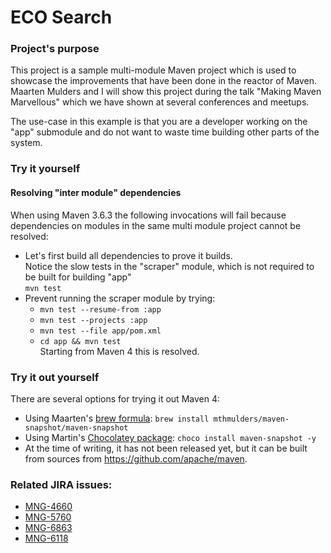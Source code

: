 # ECO Search

### Project's purpose
This project is a sample multi-module Maven project which is used to showcase the improvements that have been done in the reactor of Maven.  
Maarten Mulders and I will show this project during the talk "Making Maven Marvellous" which we have shown at several conferences and meetups.  

The use-case in this example is that you are a developer working on the "app" submodule and do not want to waste time building other parts of the system.

### Try it yourself
#### Resolving "inter module" dependencies 
When using Maven 3.6.3 the following invocations will fail because dependencies on modules in the same multi module project cannot be resolved:

- Let's first build all dependencies to prove it builds.  
  Notice the slow tests in the "scraper" module, which is not required to be built for building "app"  
  `mvn test` 
- Prevent running the scraper module by trying:
  - `mvn test --resume-from :app`  
  - `mvn test --projects :app`
  - `mvn test --file app/pom.xml`  
  - `cd app && mvn test`  
  Starting from Maven 4 this is resolved.

### Try it out yourself

There are several options for trying it out Maven 4:

- Using Maarten's [brew formula](https://github.com/mthmulders/homebrew-maven-snapshot#how-do-i-install-this-formula): `brew install mthmulders/maven-snapshot/maven-snapshot`
- Using Martin's [Chocolatey package](https://community.chocolatey.org/packages/maven-snapshot): `choco install maven-snapshot -y`
- At the time of writing, it has not been released yet, but it can be built from sources from https://github.com/apache/maven.

### Related JIRA issues:
  - [MNG-4660](https://issues.apache.org/jira/browse/MNG-4660)
  - [MNG-5760](https://issues.apache.org/jira/browse/MNG-5760)
  - [MNG-6863](https://issues.apache.org/jira/browse/MNG-6863)
  - [MNG-6118](https://issues.apache.org/jira/browse/MNG-6118)
